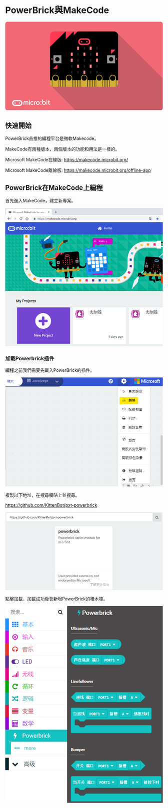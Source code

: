 # PowerBrick與MakeCode

![](./images/RE25mkU.png)

## 快速開始

PowerBrick首推的編程平台是微軟Makecode。

MakeCode有兩種版本，兩個版本的功能和用法是一樣的。

Microsoft MakeCode在線版: https://makecode.microbit.org/

Microsoft MakeCode離線版: https://makecode.microbit.org/offline-app

## PowerBrick在MakeCode上編程

首先進入MakeCode，建立新專案。

![](./images/02_01.png)

### 加載Powerbrick插件

編程之前我們需要先載入PowerBrick的插件。

![](./images/editor1.png)

複製以下地址，在搜尋欄貼上並搜尋。

https://github.com/KittenBot/pxt-powerbrick

![](./images/02_02.png)

點擊加載，加載成功後會新增PowerBrick的積木塊。

![](./images/02_03.png)

